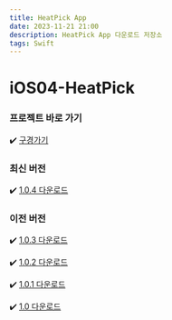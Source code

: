 ```yaml
---
title: HeatPick App
date: 2023-11-21 21:00
description: HeatPick App 다운로드 저장소
tags: Swift
---
```

# iOS04-HeatPick


### 프로젝트 바로 가기

✔️ [구경가기](https://github.com/boostcampwm2023/iOS04-HeatPick)

### 최신 버전

✔️ [1.0.4 다운로드](itms-services://?action=download-manifest&amp;url=https://cdn.jsdelivr.net/gh/hogumachu/HeatPickStorage/Public/Manifest/manifest_1.0.4.plist)


### 이전 버전

✔️ [1.0.3 다운로드](itms-services://?action=download-manifest&amp;url=https://cdn.jsdelivr.net/gh/hogumachu/HeatPickStorage/Public/Manifest/manifest_1.0.3.2.plist)

✔️ [1.0.2 다운로드](itms-services://?action=download-manifest&amp;url=https://cdn.jsdelivr.net/gh/hogumachu/HeatPickStorage/Public/Manifest/manifest_1.0.2.plist)

✔️ [1.0.1 다운로드](itms-services://?action=download-manifest&amp;url=https://cdn.jsdelivr.net/gh/hogumachu/HeatPickStorage/Public/Manifest/manifest_1.0.1.plist)

✔️ [1.0 다운로드](itms-services://?action=download-manifest&amp;url=https://cdn.jsdelivr.net/gh/hogumachu/HeatPickStorage/Public/Manifest/manifest_1.0.plist)
